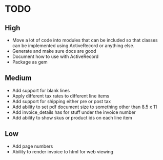 TODO
===

High
---
* Move a lot of code into modules that can be included so that classes can be implemented using ActiveRecord or anything
  else.
* Generate and make sure docs are good
* Document how to use with ActiveRecord
* Package as gem

Medium
---
* Add support for blank lines
* Apply different tax rates to different line items
* Add support for shipping either pre or post tax
* Add ability to set pdf document size to something other than 8.5 x 11
* Add invoice_details has for stuff under the invoice number
* Add ability to show skus or product ids on each line item

Low
---
* Add page numbers
* Ability to render invoice to html for web viewing
